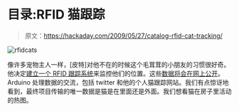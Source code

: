 # 目录:RFID 猫跟踪

> 原文：<https://hackaday.com/2009/05/27/catalog-rfid-cat-tracking/>

![rfidcats](img/f0dd5e2bc68737c6783c007fae860da1.png "rfidcats")

像许多宠物主人一样，[皮特]对他不在的时候这个毛茸茸的小朋友的习惯很好奇。他决定[建立一个 RFID 跟踪系统](http://www.nermal.org/projects/catalog/)来监控他们的位置。这些[数据将会在网上公开](http://catalog.nermal.net/)。Arduino 处理数据的交流，包括 twitter 和他的个人猫跟踪网站。我们有点惊讶地看到，最终项目传输的唯一数据是猫是在里面还是外面。我们想看猫在房子里活动的热图。